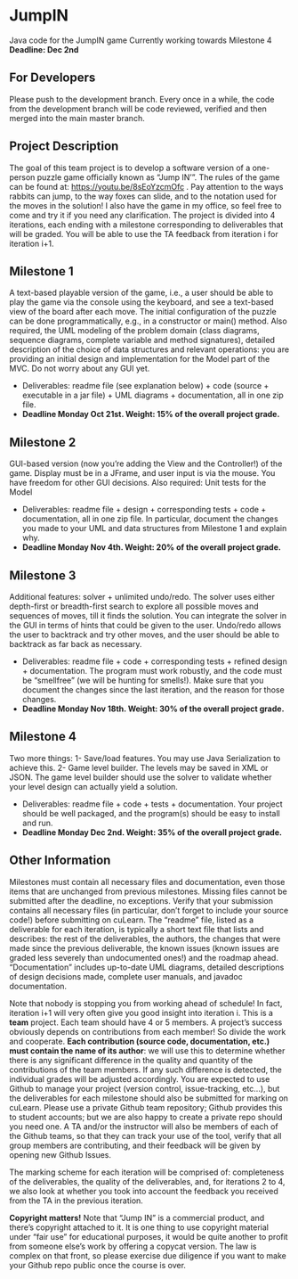 # JumpIN

Java code for the JumpIN game
Currently working towards Milestone 4
**Deadline: Dec 2nd**

## For Developers
Please push to the development branch. Every once in a while, the code from the development branch will be code reviewed, verified and then merged into the main master branch. 

## Project Description

The goal of this team project is to develop a software version of a one-person puzzle game officially known as “Jump IN’”. The rules of the game can be found at: https://youtu.be/8sEoYzcmOfc . Pay attention to the ways rabbits can jump, to the way foxes can slide, and to the notation used for the moves in the solution! I also have the game in my office, so feel free to come and try it if you need any clarification. The project is divided into 4 iterations, each ending with a milestone corresponding to deliverables that will be graded. You will be able to use the TA feedback from iteration i for iteration i+1.

## Milestone 1

A text-based playable version of the game, i.e., a user should be able to play the game via the console using the keyboard, and see a text-based view of the board after each move. The initial configuration of the puzzle can be done programmatically, e.g., in a constructor or main() method. Also required, the UML modeling of the problem domain (class diagrams, sequence diagrams, complete variable and method signatures), detailed description of the choice of data structures and relevant operations: you are providing an initial design and implementation for the Model part of the MVC. Do not worry about any GUI yet. 

 - Deliverables: readme file (see explanation below) + code (source +
   executable in a jar file) + UML diagrams + documentation, all in one
   zip file. 
 - **Deadline  Monday Oct 21st. Weight: 15% of the overall project grade.**
 
## Milestone 2

GUI-based version (now you’re adding the View and the Controller!) of the game. Display must be in a JFrame, and user input is via the mouse. You have freedom for other GUI decisions. Also required: Unit tests for the Model

 - Deliverables: readme file + design + corresponding tests + code + documentation, all in one zip file. In particular, document the changes you made to your UML and data structures from Milestone 1 and explain why.
 - **Deadline  Monday Nov 4th. Weight: 20% of the overall project grade.**
 
## Milestone 3

Additional features: solver + unlimited undo/redo. The solver uses either depth-first or breadth-first search to explore all possible moves and sequences of moves, till it finds the solution. You can integrate the solver in the GUI in terms of hints that could be given to the user. Undo/redo allows the user to backtrack and try other moves, and the user should be able to backtrack as far back as necessary.

 - Deliverables: readme file + code + corresponding tests + refined design + documentation. The program must work robustly, and the code must be “smellfree” (we will be hunting for smells!). Make sure that you document the changes since the last iteration, and the reason for those changes.
 - **Deadline  Monday Nov 18th. Weight: 30% of the overall project grade.**
 
## Milestone 4

Two more things: 1- Save/load features. You may use Java Serialization to achieve this. 2- Game level builder. The levels may be saved in XML or JSON. The game level builder should use the solver to validate whether your level design can actually yield a solution.

 - Deliverables: readme file + code + tests + documentation. Your project should be well packaged, and the program(s) should be easy to install and run.
 - **Deadline  Monday Dec 2nd. Weight: 35% of the overall project grade.**
 
## Other Information

Milestones must contain all necessary files and documentation, even those items that are unchanged from previous milestones. Missing files cannot be submitted after the deadline, no exceptions. Verify that your submission contains all necessary files (in particular, don’t forget to include your source code!) before submitting on cuLearn. The “readme” file, listed as a deliverable for each iteration, is typically a short text file that lists and describes: the rest of the deliverables, the authors, the changes that were made since the previous deliverable, the known issues (known issues are graded less severely than undocumented ones!) and the roadmap ahead. “Documentation” includes up-to-date UML diagrams, detailed descriptions of design decisions made, complete user manuals, and javadoc documentation.

Note that nobody is stopping you from working ahead of schedule! In fact, iteration i+1 will very often give you good insight into iteration i. This is a **team** project. Each team should have 4 or 5 members. A project’s success obviously depends on contributions from each member! So divide the work and cooperate. **Each contribution (source code, documentation, etc.) must contain the name of its author**: we will use this to determine whether there is any significant difference in the quality and quantity of the contributions of the team members. If any such difference is detected, the individual grades will be adjusted accordingly. You are expected to use Github to manage your project (version control, issue-tracking, etc...), but the deliverables for each milestone should also be submitted for marking on cuLearn. Please use a private Github team repository; Github provides this to student accounts; but we are also happy to create a private repo should you need one. A TA and/or the instructor will also be members of each of the Github teams, so that they can track your use of the tool, verify that all group members are contributing, and their feedback will be given by opening new Github Issues. 

The marking scheme for each iteration will be comprised of: completeness of the deliverables, the quality of the deliverables, and, for iterations 2 to 4, we also look at whether you took into account the feedback you received from the TA in the previous iteration. 

**Copyright matters!**
Note that “Jump IN” is a commercial product, and there’s copyright attached to it. It is one thing to use copyright material under “fair use” for educational purposes, it would be quite another to profit from someone else’s work by offering a copycat version. The law is complex on that front, so please exercise due diligence if you want to make your Github repo public once the course is over.
